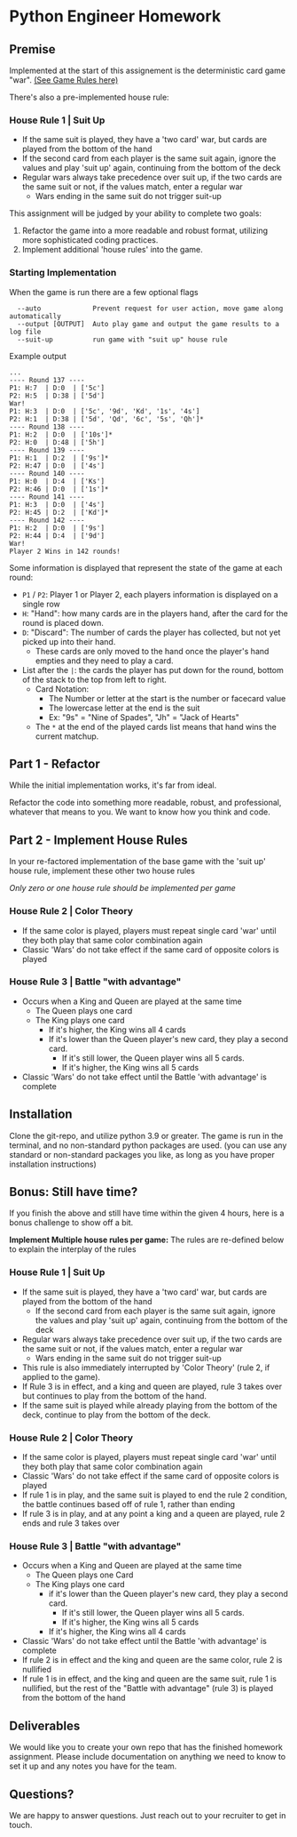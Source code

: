 # Python Engineer Homework

## Premise
Implemented at the start of this assignement is the deterministic card game "war". [(See Game Rules here)](https://cardgames.io/war/)

There's also a pre-implemented house rule:
### House Rule 1 | Suit Up
- If the same suit is played, they have a 'two card' war, but cards are played from the bottom of the hand
- If the second card from each player is the same suit again, ignore the values and play 'suit up' again, continuing from the bottom of the deck
- Regular wars always take precedence over suit up, if the two cards are the same suit or not, if the values match, enter a regular war
    - Wars ending in the same suit do not trigger suit-up

This assignment will be judged by your ability to complete two goals:
1. Refactor the game into a more readable and robust format, utilizing more sophisticated coding practices.
2. Implement additional 'house rules' into the game.

### Starting Implementation
When the game is run there are a few optional flags
```
  --auto             Prevent request for user action, move game along automatically
  --output [OUTPUT]  Auto play game and output the game results to a log file
  --suit-up          run game with "suit up" house rule
```
Example output
```
...
---- Round 137 ----
P1: H:7  | D:0  | ['5c']
P2: H:5  | D:38 | ['5d']
War!
P1: H:3  | D:0  | ['5c', '9d', 'Kd', '1s', '4s']
P2: H:1  | D:38 | ['5d', 'Qd', '6c', '5s', 'Qh']*
---- Round 138 ----
P1: H:2  | D:0  | ['10s']*
P2: H:0  | D:48 | ['5h']
---- Round 139 ----
P1: H:1  | D:2  | ['9s']*
P2: H:47 | D:0  | ['4s']
---- Round 140 ----
P1: H:0  | D:4  | ['Ks']
P2: H:46 | D:0  | ['1s']*
---- Round 141 ----
P1: H:3  | D:0  | ['4s']
P2: H:45 | D:2  | ['Kd']*
---- Round 142 ----
P1: H:2  | D:0  | ['9s']
P2: H:44 | D:4  | ['9d']
War!
Player 2 Wins in 142 rounds!

```
Some information is displayed that represent the state of the game at each round:
- `P1` / `P2`: Player 1 or Player 2, each players information is displayed on a single row
- `H`: "Hand": how many cards are in the players hand, after the card for the round is placed down.
- `D`: "Discard": The number of cards the player has collected, but not yet picked up into their hand.
    - These cards are only moved to the hand once the player's hand empties and they need to play a card.
- List after the `|`: the cards the player has put down for the round, bottom of the stack to the top from left to right.
    - Card Notation:
        - The Number or letter at the start is the number or facecard value
        - The lowercase letter at the end is the suit
        - Ex: "9s" = "Nine of Spades", "Jh" = "Jack of Hearts"
    - The `*` at the end of the played cards list means that hand wins the current matchup.

## Part 1 - Refactor
While the initial implementation works, it's far from ideal.

Refactor the code into something more readable, robust, and professional, whatever that means to you. We want to know how you think and code.

## Part 2 - Implement House Rules

In your re-factored implementation of the base game with the 'suit up' house rule, implement these other two house rules

_Only zero or one house rule should be implemented per game_

### House Rule 2 | Color Theory
- If the same color is played, players must repeat single card 'war' until they both play that same color combination again
- Classic 'Wars' do not take effect if the same card of opposite colors is played
### House Rule 3 | Battle "with advantage"
- Occurs when a King and Queen are played at the same time
    - The Queen plays one card
    - The King plays one card
        - If it's higher, the King wins all 4 cards
        - If it's lower than the Queen player's new card, they play a second card.
            - If it's still lower, the Queen player wins all 5 cards.
            - If it's higher, the King wins all 5 cards
- Classic 'Wars' do not take effect until the Battle 'with advantage' is complete

## Installation
Clone the git-repo, and utilize python 3.9 or greater. The game is run in the terminal, and no non-standard python packages are used. (you can use any standard or non-standard packages you like, as long as you have proper installation instructions)

## Bonus: Still have time?

If you finish the above and still have time within the given 4 hours, here is a bonus challenge to show off a bit.

**Implement Multiple house rules per game:** The rules are re-defined below to explain the interplay of the rules

### House Rule 1 | Suit Up
- If the same suit is played, they have a 'two card' war, but cards are played from the bottom of the hand
    - If the second card from each player is the same suit again, ignore the values and play 'suit up' again, continuing from the bottom of the deck
- Regular wars always take precedence over suit up, if the two cards are the same suit or not, if the values match, enter a regular war
    - Wars ending in the same suit do not trigger suit-up
- This rule is also immediately interrupted by 'Color Theory' (rule 2, if applied to the game).
- If Rule 3 is in effect, and a king and queen are played, rule 3 takes over but continues to play from the bottom of the hand.
- If the same suit is played while already playing from the bottom of the deck, continue to play from the bottom of the deck.

### House Rule 2 | Color Theory
- If the same color is played, players must repeat single card 'war' until they both play that same color combination again
- Classic 'Wars' do not take effect if the same card of opposite colors is played
- If rule 1 is in play, and the same suit is played to end the rule 2 condition, the battle continues based off of rule 1, rather than ending
- If rule 3 is in play, and at any point a king and a queen are played, rule 2 ends and rule 3 takes over

### House Rule 3 | Battle "with advantage"
- Occurs when a King and Queen are played at the same time
    - The Queen plays one Card
    - The King plays one card
        - if it's lower than the Queen player's new card, they play a second card.
            - If it's still lower, the Queen player wins all 5 cards.
            - If it's higher, the King wins all 5 cards
        - If it's higher, the King wins all 4 cards
- Classic 'Wars' do not take effect until the Battle 'with advantage' is complete
- If rule 2 is in effect and the king and queen are the same color, rule 2 is nullified
- If rule 1 is in effect, and the king and queen are the same suit, rule 1 is nullified, but the rest of the "Battle with advantage" (rule 3) is played from the bottom of the hand

## Deliverables

We would like you to create your own repo that has the finished homework assignment. Please include documentation on anything we need to know to set it up and any notes you have for the team.

## Questions?
We are happy to answer questions. Just reach out to your recruiter to get in touch.
